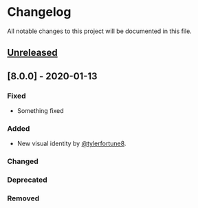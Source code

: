 # Changelog
All notable changes to this project will be documented in this file.

## [Unreleased]

## [8.0.0] - 2020-01-13
### Fixed
- Something fixed
### Added
- New visual identity by [@tylerfortune8](https://github.com/tylerfortune8).
### Changed
### Deprecated
### Removed

[unreleased]: https://github.com/olivierlacan/keep-a-changelog/compare/v1.1.0...HEAD
[1.1.0]: https://github.com/olivierlacan/keep-a-changelog/compare/v1.0.0...v1.1.0



